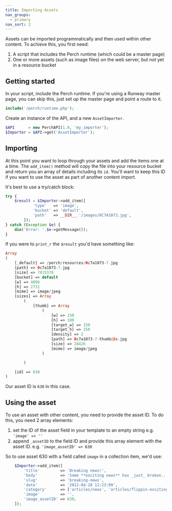 ```yaml
---
title: Importing Assets
nav_groups:
  - primary
nav_sort: 2
---
```


Assets can be imported programmatically and then used within other content. To achieve this, you first need:

1. A script that includes the Perch runtime (which could be a master page)
2. One or more assets (such as image files) on the web server, but not yet in a resource bucket

## Getting started

In your script, include the Perch runtime. If you're using a Runway master page, you can skip this, just set up the master page and point a route to it.

```php
include('/perch/runtime.php');
```

Create an instance of the API, and a new `AssetImporter`. 

```php
$API      = new PerchAPI(1.0, 'my_importer');
$Importer = $API->get('AssetImporter');
```

## Importing

At this point you want to loop through your assets and add the items one at a time. The `add_item()` method will copy the file into your resource bucket and return you an array of details including its `id`. You'll want to keep this ID if you want to use the asset as part of another content import.

It's best to use a try/catch block:

```php
try {
	$result = $Importer->add_item([
			'type'   => 'image',
			'bucket' => 'default',
			'path'   => __DIR__.'/images/0C7A1073.jpg',
		]);
} catch (Exception $e) {
	die('Error: '.$e->getMessage());
}
```

If you were to `print_r` the `$result` you'd have something like:

```php
Array
(
    [_default] => /perch/resources/0c7a1073-7.jpg
    [path] => 0c7a1073-7.jpg
    [size] => 7815378
    [bucket] => default
    [w] => 4096
    [h] => 2731
    [mime] => image/jpeg
    [sizes] => Array
        (
            [thumb] => Array
                (
                    [w] => 150
                    [h] => 100
                    [target_w] => 150
                    [target_h] => 150
                    [density] => 2
                    [path] => 0c7a1073-7-thumb@2x.jpg
                    [size] => 28426
                    [mime] => image/jpeg
                )

        )

    [id] => 630
)
```

Our asset ID is `630` in this case.

## Using the asset

To use an asset with other content, you need to provide the asset ID. To do this, you need 2 array elements:
1. set the ID of the asset field in your template to an empty string e.g. `'image' => ''`
2. append `_assetID` to the field ID and provide this array element with the asset ID. e.g. `'image_assetID' => 630`
 

So to use asset 630 with a field called `image` in a collection item, we'd use:

```php
	$Importer->add_item([
		'title'         => 'Breaking news!',
		'body'          => 'Some **exciting news** has _just_ broken...',
		'slug'          => 'breaking-news',
		'date'          => '2012-04-28 12:23:09',
        'category'      => ['articles/news', 'articles/flippin-exciting'],
        'image'         => '',
		'image_assetID' => 630,
	]);	
```